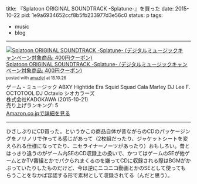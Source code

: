 title: 『Splatoon ORIGINAL SOUNDTRACK -Splatune-』を買った
date: 2015-10-22
pid: 1e9a6934652ccf8b5fb233977d3e56c0
status: p
tags:
- music
- blog
---

<div class="amazlet-box" style="margin-bottom:0px;"><div class="amazlet-image" style="float:left;margin:0px 12px 1px 0px;"><a href="http://www.amazon.co.jp/exec/obidos/ASIN/B014HZSPI2/dotimpact-22/ref=nosim/" name="amazletlink" target="_blank"><img src="http://ecx.images-amazon.com/images/I/51HA%2BcX8lFL._SL160_.jpg" alt="Splatoon ORIGINAL SOUNDTRACK -Splatune-  (デジタルミュージックキャンペーン対象商品: 400円クーポン)" style="border: none;" /></a></div><div class="amazlet-info" style="line-height:120%; margin-bottom: 10px"><div class="amazlet-name" style="margin-bottom:10px;line-height:120%"><a href="http://www.amazon.co.jp/exec/obidos/ASIN/B014HZSPI2/dotimpact-22/ref=nosim/" name="amazletlink" target="_blank">Splatoon ORIGINAL SOUNDTRACK -Splatune-  (デジタルミュージックキャンペーン対象商品: 400円クーポン)</a><div class="amazlet-powered-date" style="font-size:80%;margin-top:5px;line-height:120%">posted with <a href="http://www.amazlet.com/" title="amazlet" target="_blank">amazlet</a> at 15.10.26</div></div><div class="amazlet-detail">ゲーム・ミュージック ABXY Hightide Era Squid Squad Cala Marley DJ Lee F. OCTOTOOL DJ Octavio シオカラーズ <br />株式会社KADOKAWA (2015-10-21)<br />売り上げランキング: 5<br /></div><div class="amazlet-sub-info" style="float: left;"><div class="amazlet-link" style="margin-top: 5px"><a href="http://www.amazon.co.jp/exec/obidos/ASIN/B014HZSPI2/dotimpact-22/ref=nosim/" name="amazletlink" target="_blank">Amazon.co.jpで詳細を見る</a></div></div></div><div class="amazlet-footer" style="clear: left"></div></div>

---- 

ひさしぶりにCD買った。というかこの商品自体が昔ながらのCDのパッケージングをノリノリで作ってる感じがあって（2枚組だったり、ジャケットシートを変えられる仕様になってたり、ニセライナーノーツがあったり）おもしろい。昔とはっきり違うのがゲーム内SEのCD収録上の扱いで、かつてはゲームのSEが他ゲームとかTV番組とかでパクられまくるのを嫌ってCDに収録される際はBGMがかぶっていたりしたものだけど、今は逆にニコニコ動画とかのSEとして使ってもらうことをなかば容認する形で素材として収録されてる（んだと思う）。
